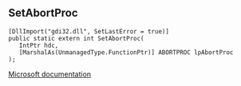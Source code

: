 ## SetAbortProc

```
[DllImport("gdi32.dll", SetLastError = true)]
public static extern int SetAbortProc(
   IntPtr hdc,
   [MarshalAs(UnmanagedType.FunctionPtr)] ABORTPROC lpAbortProc
);
```

[Microsoft documentation](https://docs.microsoft.com/en-us/windows/win32/api/wingdi/nf-wingdi-setabortproc)
